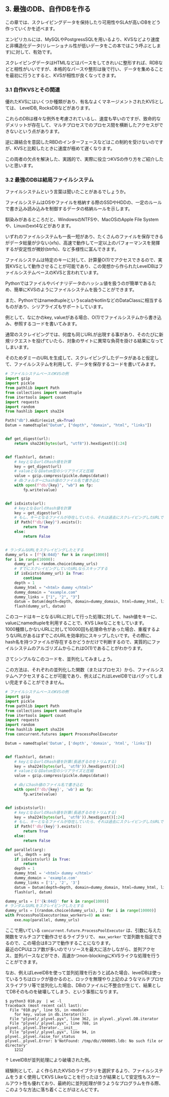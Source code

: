 ## 3. 最強のDB、自作DBを作る
この章では、スクレイピングデータを保持したり可用性やSLAが高いDBをどう作っていくかを述べます。  

エンピリカルには、MySQLやPostgressSQLを用いるより、KVSなどより速度と非構造化データ(リレーショナル性が低いデータをこの本ではこう呼ぶとします)に対して、有効です。  

スクレイピングデータはHTMLなどはパースをしてきれいに整形すれば、RDBなどと相性がいいですが、本格的なパースや整形は後で行い、データを集めることを最初に行うとすると、KVSが相性が良くなってきます。 

### 3.1 自作KVSとその関連

優れたKVSにはいくつか種類があり、有名なよくマネージメントされたKVSとしては、 LevelDB, RocksDBなどがあります。  

これらのDBは様々な例外を考慮されているし、速度も早いのですが、致命的なデメリットが存在して、マルチプロセスでのプロセス間を横断したアクセスができないという点があります。  

逆に疎結合を意図したRBDのインターフェースなどはこの制約を受けないのですが、KVSと比較したときに速度が極めて遅くなります。  

この両者の欠点を解決した、実践的で、実際に役立つKVSの作り方をご紹介したいと思います。  

### 3.2 最強のDBは結局ファイルシステム

ファイルシステムという言葉は聞いたことがあるでしょうか。　　

ファイルシステムはOSやファイルを格納する際のSSDやHDDの、一定のルールで書き込み読み込みを制御するデータの格納ルールを示します。 

馴染みがあるところだと、WindowsのNTFSや、MacOSのApple File Systemや、Linuxのext4などがあります。  

いずれのファイルシステムも一長一短があり、たくさんのファイルを保存できるがデータ総量が少ない(xfs)、高速で動作して一定以上のパフォーマンスを発揮するが安定性が微妙(btrfs)、など多様性に富んできます。  

ファイルシステムは特定のキーに対して、計算量O(1)でアクセスできるので、実質KVSとして動作させることが可能であり、この発想から作られたLevelDBはファイルシステムベースのKVSと言われています。  

Pythonではファイルやバイナリデータのハッシュ値を扱うのが簡単であるため、簡単にKVSのようにファイルシステムを扱うことができます。

また、PythonではnamedtupleというscalaかkotlinなどのDataClassに相当するものがあり、シリアライズもサポートしています。

例として、なにかのkey, valueがある場合、O(1)でファイルシステムから書き込み、参照するコードを書いてみます。  

通常のスクレイピングでは、何度も同じURLが出現する事があり、そのたびに新規リクエストを投げていたら、対象のサイトに異常な負荷を掛ける結果になってしまいます。  

そのためダミーのURLを生成して、スクレイピングしたデータがあると仮定して、ファイルシステムを利用して、データを保存するコードを書いてみます。 

```python
# ファイルシステムベースのKVSの例
import gzip
import pickle
from pathlib import Path
from collections import namedtuple
from itertools import count
import requests
import random
from hashlib import sha224

Path("db").mkdir(exist_ok=True)
Datum = namedtuple("Datum", ["depth", "domain", "html", "links"])


def get_digest(url):
    return sha224(bytes(url, "utf8")).hexdigest()[:24]


def flash(url, datum):
    # keyとなるurlのhash値を計算
    key = get_digest(url)
    # valueとなるDatum型のシリアライズと圧縮
    value = gzip.compress(pickle.dumps(datum))
    # dbフォルダーにhash値のファイル名で書き込む
    with open(f"db/{key}", "wb") as fp:
        fp.write(value)


def isExists(url):
    # keyとなるurlのhash値を計算
    key = get_digest(url)
    # もし、キーとなるファイルが存在していたら、それは過去にスクレイピングしたURLである
    if Path(f"db/{key}").exists():
        return True
    else:
        return False


# ランダムなURLをスクレイピングしたとする
dummy_urls = [f"{k:04d}" for k in range(1000)]
for i in range(10000):
    dummy_url = random.choice(dummy_urls)
    # すでにスクレイピングしていたURLならスキップする
    if isExists(dummy_url) is True:
        continue
    depth = 1
    dummy_html = "<html> dummy </html>"
    dummy_domain = "example.com"
    dummy_links = ["1", "2", "3"]
    datum = Datum(depth=depth, domain=dummy_domain, html=dummy_html, links=dummy_links)
    flash(dummy_url, datum)
```

このコードはキーとなるURLに対して行った処理に対して、hash値をキーに、valueにnamedtupleを利用することで、KVS Likeなことをしています。  
1000種類しかないURLに対して10000回も処理命令があった場合、重複するようなURLがあるはずでこのURLを効率的にスキップしたいです。その際に、hash名を持つファイルが存在するかどうかだけで判断するので、実質的にファイルシステムのアルゴリズムからこれはO(1)であることがわかります。  


さてシンプルなこのコードを、並列化してみましょう。  

この方法は、それぞれの並列化した関数（またはプロセス）から、ファイルシステムへアクセスすることが可能であり、例えばこれはLevelDBではバグってしまい完走することができません。

```python
# ファイルシステムベースのKVSの例
import gzip
import pickle
from pathlib import Path
from collections import namedtuple
from itertools import count
import requests
import random
from hashlib import sha224
from concurrent.futures import ProcessPoolExecutor

Datum = namedtuple('Datum', ['depth', 'domain', 'html', 'links'])


def flash(url, datum):
    # keyとなるurlのhash値を計算(長過ぎるのをトリムする)
    key = sha224(bytes(url, 'utf8')).hexdigest()[:24]
    # valueとなるDatum型のシリアライズと圧縮
    value = gzip.compress(pickle.dumps(datum))

    # db/にhash値のファイル名で書き込む
    with open(f'db/{key}', 'wb') as fp:
        fp.write(value)


def isExists(url):
    # keyとなるurlのhash値を計算(長過ぎるのをトリムする)
    key = sha224(bytes(url, 'utf8')).hexdigest()[:24]
    # もし、キーとなるファイルが存在していたら、それは過去にスクレイピングしたURLである
    if Path(f'db/{key}').exists():
        return True
    else:
        return False

def parallel(arg):
    url, depth = arg
    if isExists(url) is True:
        return
    depth = 1
    dummy_html = '<html> dummy </html>'
    dummy_domain = 'example.com'
    dummy_links = ['1', '2', '3']
    datum = Datum(depth=depth, domain=dummy_domain, html=dummy_html, links=dummy_links)
    flash(url, datum)

dummy_urls = [f'{k:04d}' for k in range(1000)]
# ランダムなURLをスクレイピングしたとする
dummy_urls = [(random.choice(dummy_urls), i) for i in range(10000)]
with ProcessPoolExecutor(max_workers=8) as exe:
    exe.map(parallel, dummy_urls)

```
ここで用いている `concurrent.future.ProcessPoolExecutor` は、引数に与えた関数をマルチコアで動作させるライブラリで、 `max_worker` で並列数を指定できるので、この場合は8コアで動作することになります。  
最近のCPUはコア数が多いのでリソースを最大に活かしながら、並列アクセス、並列パースなどができ、高速かつnon-blockingにKVSライクな処理を行うことができます。  

なお、例えばLevelDBを使って並列処理を行おうと試みた場合、levelDBは使っているうちはロックが掛かるのと、ロックを無理やり上記のようなマルチプロセスライブラリ等で並列化した場合、DBのファイルに不整合が生じて、結果としてDBそのものを破壊してしまう、という事態になります。  

```console
$ python3 010.py  | wc -l
Traceback (most recent call last):
  File "010.py", line 55, in <module>
    for key, value in db.iterator():
  File "plyvel/_plyvel.pyx", line 362, in plyvel._plyvel.DB.iterator
  File "plyvel/_plyvel.pyx", line 788, in plyvel._plyvel.Iterator.__init__
  File "plyvel/_plyvel.pyx", line 94, in plyvel._plyvel.raise_for_status
plyvel._plyvel.Error: b'NotFound: /tmp/db//000005.ldb: No such file or directory'
    1212
```
↑ LevelDBが並列処理により破壊された例。　 

経験則として、よく作られたKVSのライブラリを選択するより、ファイルシステムをうまく使用してKVS Likeなことを行ったほうが結果として安定性もスケールアウト性も優れており、最終的に並列処理が伴うようなプログラムを作る際、このような方法に落ち着くことがほとんどです。

